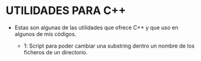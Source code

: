# UTILIDADES PARA C++

- Estas son algunas de las utilidades que ofrece C++ y que uso en algunos de mis códigos.

  - 1: Script para poder cambiar una substring dentro un nombre de los ficheros de un directorio.
